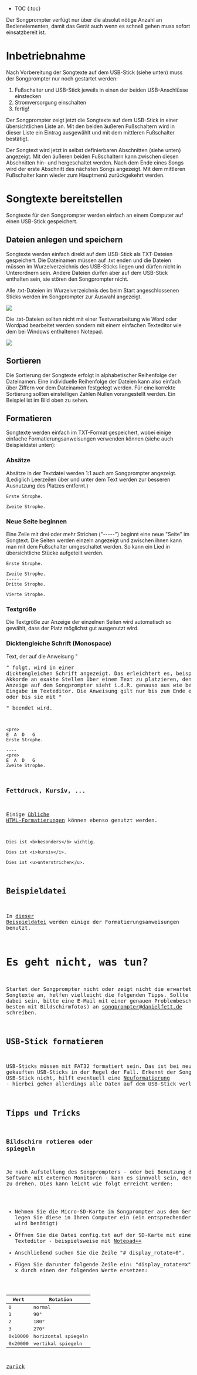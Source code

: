 * TOC
{:toc}

Der Songprompter verfügt nur über die absolut nötige Anzahl an Bedienelementen, damit das Gerät auch wenn es schnell gehen muss sofort einsatzbereit ist.

# Inbetriebnahme

Nach Vorbereitung der Songtexte auf dem USB-Stick (siehe unten) muss der Songprompter nur noch gestartet werden: 

1. Fußschalter und USB-Stick jeweils in einen der beiden USB-Anschlüsse einstecken
2. Stromversorgung einschalten
3. fertig! 

Der Songprompter zeigt jetzt die Songtexte auf dem USB-Stick in einer übersichtlichen Liste an. Mit den beiden äußeren Fußschaltern wird in dieser Liste ein Eintrag ausgewählt und mit dem mittleren Fußschalter bestätigt.

Der Songtext wird jetzt in selbst definierbaren Abschnitten (siehe unten) angezeigt. Mit den äußeren beiden Fußschaltern kann zwischen diesen Abschnitten hin- und hergeschaltet werden. Nach dem Ende eines Songs wird der erste Abschnitt des nächsten Songs angezeigt. Mit dem mittleren Fußschalter kann wieder zum Hauptmenü zurückgekehrt werden.

# Songtexte bereitstellen

Songtexte für den Songprompter werden einfach an einem Computer auf einen USB-Stick gespeichert.


## Dateien anlegen und speichern

Songtexte werden einfach direkt auf dem USB-Stick als TXT-Dateien gespeichert. Die Dateinamen müssen auf .txt enden und die Dateien müssen im Wurzelverzeichnis des USB-Sticks liegen und dürfen nicht in Unterordnern sein. Andere Dateien dürfen aber auf dem USB-Stick enthalten sein, sie stören den Songprompter nicht.

Alle .txt-Dateien im Wurzelverzeichnis des beim Start angeschlossenen Sticks werden im Songprompter zur Auswahl angezeigt.

![](/assets/images/usb-stick-contents.jpg)

Die .txt-Dateien sollten nicht mit einer Textverarbeitung wie Word oder Wordpad bearbeitet werden sondern mit einem einfachen Texteditor wie dem bei Windows enthaltenen Notepad.

![](/assets/images/songtext-notepad.jpg)

## Sortieren

Die Sortierung der Songtexte erfolgt in alphabetischer Reihenfolge der Dateinamen. Eine individuelle Reihenfolge der Dateien kann also einfach über Ziffern vor dem Dateinamen festgelegt werden. Für eine korrekte Sortierung sollten einstelligen Zahlen Nullen vorangestellt werden. Ein Beispiel ist im Bild oben zu sehen. 

## Formatieren

Songtexte werden einfach im TXT-Format gespeichert, wobei einige einfache Formatierungsanweisungen verwenden können (siehe auch Beispieldatei unten):

### Absätze
Absätze in der Textdatei werden 1:1 auch am Songprompter angezeigt. (Lediglich Leerzeilen über und unter dem Text werden zur besseren Ausnutzung des Platzes entfernt.)

```
Erste Strophe.

Zweite Strophe.
```

### Neue Seite beginnen
Eine Zeile mit drei oder mehr Strichen ("-----") beginnt eine neue "Seite" im Songtext. Die Seiten werden einzeln angezeigt und zwischen ihnen kann man mit dem Fußschalter umgeschaltet werden. So kann ein Lied in übersichtliche Stücke aufgeteilt werden.

```
Erste Strophe.

Zweite Strophe.
-----
Dritte Strophe.

Vierte Strophe.
```

### Textgröße
Die Textgröße zur Anzeige der einzelnen Seiten wird automatisch so gewählt, dass der Platz möglichst gut ausgenutzt wird.

### Dicktengleiche Schrift (Monospace)
Text, der auf die Anweisung "<pre>" folgt, wird in einer dicktengleichen Schrift angezeigt. Das erleichtert es, beispielsweise Akkorde an exakte Stellen über einem Text zu platzieren, denn die Anzeige auf dem Songprompter sieht i.d.R. genauso aus wie bei der Eingabe im Texteditor. Die Anweisung gilt nur bis zum Ende einer Seite oder bis sie mit "<pre>" beendet wird.

```
<pre>
E  A  D   G
Erste Strophe.

----
<pre>
E  A  D   G
Zweite Strophe.
```

### Fettdruck, Kursiv, ...
Einige [übliche HTML-Formatierungen](http://doc.qt.io/qt-5/richtext-html-subset.html) können ebenso genutzt werden.

```
Dies ist <b>besonders</b> wichtig.

Dies ist <i>kursiv</i>.

Dies ist <u>unterstrichen</u>.
```

## Beispieldatei

In [dieser Beispieldatei](https://github.com/webhamster/songprompter/blob/master/examples/02%20Far%20Away.txt) werden einige der Formatierungsanweisungen benutzt.

# Es geht nicht, was tun?

Startet der Songprompter nicht oder zeigt nicht die erwarteten Songtexte an, helfen vielleicht die folgenden Tipps. Sollte keine Lösung dabei sein, bitte eine E-Mail mit einer genauen Problembeschreibung (am besten mit Bildschirmfotos) an [songprompter@danielfett.de](mailto:songprompter@danielfett.de) schreiben.

## USB-Stick formatieren

USB-Sticks müssen mit FAT32 formatiert sein. Das ist bei neu gekauften USB-Sticks in der Regel der Fall. Erkennt der Songprompter den USB-Stick nicht, hilft eventuell eine [Neuformatierung](http://praxistipps.chip.de/usb-stick-formatieren_2850) - hierbei gehen allerdings alle Daten auf dem USB-Stick verloren. 

## Tipps und Tricks

### Bildschirm rotieren oder spiegeln
Je nach Aufstellung des Songprompters - oder bei Benutzung der Software mit externen Monitoren - kann es sinnvoll sein, den Bildschirm zu drehen. Dies kann leicht wie folgt erreicht werden:

  * Nehmen Sie die Micro-SD-Karte im Songprompter aus dem Gerät und legen Sie diese in Ihren Computer ein (ein entsprechender Kartenleser wird benötigt)
  * Öffnen Sie die Datei config.txt auf der SD-Karte mit einem Texteditor - beispielsweise mit [Notepad++](https://notepad-plus-plus.org/)
  * Anschließend suchen Sie die Zeile "# display_rotate=0".
  * Fügen Sie darunter folgende Zeile ein: "display_rotate=x" wobei Sie x durch einen der folgenden Werte ersetzen:

|Wert |	Rotation |
|-----|----------|
| 0 |	normal |
| 1 |	90° |
| 2 |	180° |
| 3 |	270° |
| 0x10000 |	horizontal spiegeln |
| 0x20000 |	vertikal spiegeln |

[zurück](/)

